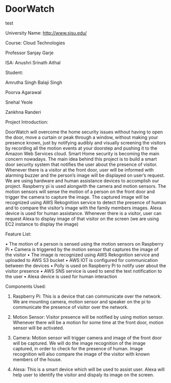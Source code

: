 # DoorWatch

test

University Name: http://www.sjsu.edu/

Course: Cloud Technologies

Professor Sanjay Garje 

ISA: Anushri Srinath Aithal

Student:

Amrutha Singh Balaji Singh 

Poorva Agarawal

Snehal Yeole

Zankhna Randeri

Project Introduction:

DoorWatch will overcome the home security issues without having to open the door, move a curtain or peak through a window, without making your presence known, just by notifying audibly and visually screening the visitors by recording all the motion events at your doorstep and pushing it to the Amazon Web Services cloud. 
Smart Home security is becoming the main concern nowadays. The main idea behind this project is to build a smart door security system that notifies the user about the presence of visitor. Whenever there is a visitor at the front door, user will be informed with alarming buzzer and the person’s image will be displayed on user’s request. 
We are using hardware and human assistance devices to accomplish our project. Raspberry pi is used alongwith the camera and motion sensors. The motion sensors will sense the motion of a person on the front door and trigger the camera to capture the image. The captured image will be recognized using AWS Rekognition service to detect the presence of human and to compare the visitor’s image with the family members images. 
Alexa device is used for human assistance. Whenever there is a visitor, user can request Alexa to display image of that visitor on the screen (we are using EC2 instance to display the image)

Feature List:

•	The motion of a person is sensed using the motion sensors on Raspberry Pi
•	Camera is triggered by the motion sensor that captures the image of the visitor
•	The image is recognized using AWS Rekognition service and uploaded to AWS S3 bucket
•	AWS IOT is configured for communication between the devices
•	Polly is used on Raspberry Pi to notify user about the visitor presence
•	AWS SNS service is used to send the text notification to the user
•	Alexa device is used for human interaction 



Components Used:

1. Raspberry Pi: This is a device that can communicate over the network. We are mounting camera, motion sensor and speaker on the pi to communicate the presence of visitor over the network.

2. Motion Sensor: Visitor presence will be notified by using motion sensor. Whenever there will be a motion for some time at the front door, motion sensor will be activated.

3. Camera: Motion sensor will trigger camera and image of the front door will be captured. We will do the image recognition of the image captured, in order to check for the presence of human. Image recognition will also compare the image of the visitor with known members of the house.

4. Alexa: This is a smart device which will be used to assist user. Alexa will help user to identify the visitor and dispaly its image on the screen.
